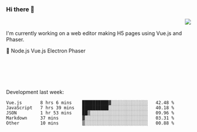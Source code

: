### Hi there 👋

<img align="right" src="https://github-readme-stats.vercel.app/api?username=jasonpanggo"/>

<br>
<p align="left">
I'm currently working on a web editor making H5 pages using Vue.js and Phaser.
</p>
<p align="left">
📖 Node.js Vue.js Electron Phaser
</p>
<br>
<br>
<br>
<br>

Development last week:
<!--START_SECTION:waka-->
```text
Vue.js       8 hrs 6 mins    ██████████▓░░░░░░░░░░░░░░   42.48 % 
JavaScript   7 hrs 39 mins   ██████████░░░░░░░░░░░░░░░   40.18 % 
JSON         1 hr 53 mins    ██▒░░░░░░░░░░░░░░░░░░░░░░   09.96 % 
Markdown     37 mins         ▓░░░░░░░░░░░░░░░░░░░░░░░░   03.31 % 
Other        10 mins         ▒░░░░░░░░░░░░░░░░░░░░░░░░   00.88 % 
```
<!--END_SECTION:waka-->

<!--
**JASONPANGGO/jasonpanggo** is a ✨ _special_ ✨ repository because its `README.md` (this file) appears on your GitHub profile.

Here are some ideas to get you started:

- 🔭 I’m currently working on ...
- 🌱 I’m currently learning ...
- 👯 I’m looking to collaborate on ...
- 🤔 I’m looking for help with ...
- 💬 Ask me about ...
- 📫 How to reach me: ...
- 😄 Pronouns: ...
- ⚡ Fun fact: ...
-->
